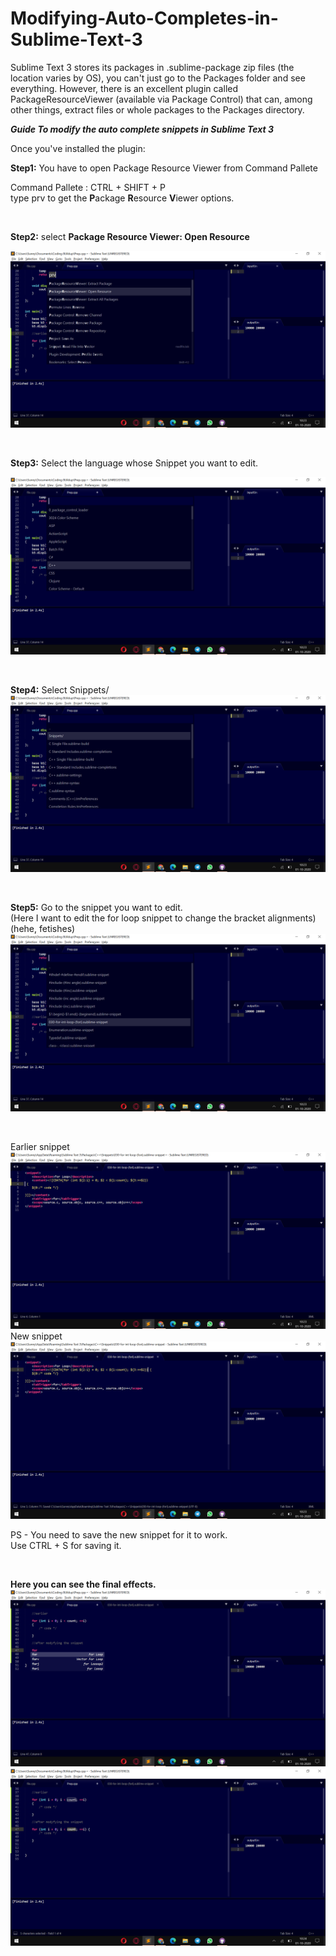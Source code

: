 # Modifying-Auto-Completes-in-Sublime-Text-3

Sublime Text 3 stores its packages in .sublime-package zip files (the location varies by OS), you can't just go to the Packages folder and see everything. However, there is an excellent plugin called PackageResourceViewer (available via Package Control) that can, among other things, extract files or whole packages to the Packages directory.

__***Guide To modify the auto complete snippets in Sublime Text 3***__

Once you've installed the plugin:

**Step1:** 
You have to open Package Resource Viewer from Command Pallete

   Command Pallete : CTRL + SHIFT + P\
   type prv to get the **P**ackage **R**esource **V**iewer options.
   
   
&nbsp;



**Step2:** select **Package Resource Viewer: Open Resource**


![Testimage1](Images/Screenshot%20(258).png)   

&nbsp; 


**Step3:** Select the language whose Snippet you want to edit.

![Testimage1](Images/Screenshot%20(259).png)

&nbsp;


**Step4:** Select Snippets/
![Testimage1](Images/Screenshot%20(260).png)

&nbsp;

**Step5:** Go to the snippet you want to edit.\
(Here I want to edit the for loop snippet to change the bracket alignments)
(hehe, fetishes)
![Testimage1](Images/Screenshot%20(261).png)

&nbsp;

Earlier snippet
![Testimage1](Images/Screenshot%20(262).png)
New snippet
![Testimage1](Images/Screenshot%20(263).png)

PS - You need to save the new snippet for it to work.\
Use CTRL + S for saving it.

&nbsp;

**Here you can see the final effects.**
![Testimage1](Images/Screenshot%20(265).png)
![Testimage1](Images/Screenshot%20(266).png)





